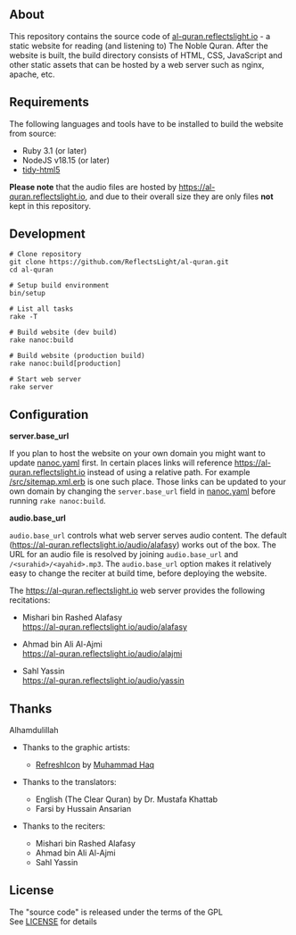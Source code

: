 ## About

This repository contains the source code of
[al-quran.reflectslight.io](https://al-quran.reflectslight.io) -
a static website for reading (and listening to)
The Noble Quran. After the website is built,
the build directory consists of HTML, CSS, JavaScript
and other static assets that can be hosted by
a web server such as nginx, apache, etc.

## Requirements

The following languages and tools have to be
installed to build the website from source:

* Ruby 3.1 (or later)
* NodeJS v18.15 (or later)
* [tidy-html5](https://github.com/htacg/tidy-html5)

**Please note** that the audio files are hosted by
https://al-quran.reflectslight.io, and due to
their overall size they are only files **not**
kept in this repository.

## Development

    # Clone repository
    git clone https://github.com/ReflectsLight/al-quran.git
    cd al-quran

    # Setup build environment
    bin/setup

    # List all tasks
    rake -T

    # Build website (dev build)
    rake nanoc:build

    # Build website (production build)
    rake nanoc:build[production]

    # Start web server
    rake server

## Configuration

**server.base_url**

If you plan to host the website on
your own domain you might want to update
[nanoc.yaml](nanoc.yaml)
first. In certain places
links will reference
https://al-quran.reflectslight.io
instead of using a relative path.
For example
[/src/sitemap.xml.erb](/src/sitemap.xml.erb)
is one such place. Those links can be updated
to your own domain by changing the `server.base_url`
field in
[nanoc.yaml](nanoc.yaml)
before running `rake nanoc:build`.

**audio.base_url**

`audio.base_url` controls what web server serves
audio content. The default
(https://al-quran.reflectslight.io/audio/alafasy)
works out of the box. The URL for an audio file is
resolved by joining `audio.base_url` and
`/<surahid>/<ayahid>.mp3`. The `audio.base_url` option
makes it relatively easy to change the reciter
at build time, before deploying the website.

The https://al-quran.reflectslight.io web server
provides the following recitations:

- Mishari bin Rashed Alafasy <br>
  https://al-quran.reflectslight.io/audio/alafasy

- Ahmad bin Ali Al-Ajmi <br>
  https://al-quran.reflectslight.io/audio/alajmi

- Sahl Yassin <br>
  https://al-quran.reflectslight.io/audio/yassin

## Thanks

Alhamdulillah

* Thanks to the graphic artists:
    - [RefreshIcon](/src/js/components/Icon.tsx)
      by
      [Muhammad Haq](https://freeicons.io/profile/823)

* Thanks to the translators:
    - English (The Clear Quran) by Dr. Mustafa Khattab
    - Farsi by Hussain Ansarian

* Thanks to the reciters:
    - Mishari bin Rashed Alafasy
    - Ahmad bin Ali Al-Ajmi
    - Sahl Yassin

## License

The "source code" is released under the terms of the GPL <br>
See [LICENSE](./LICENSE) for details
